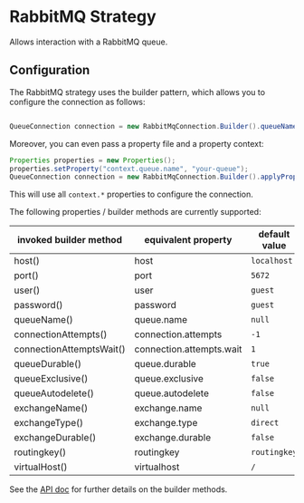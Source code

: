 # RabbitMQ Strategy

Allows interaction with a RabbitMQ queue.

## Configuration

The RabbitMQ strategy uses the builder pattern, which allows you to configure the connection as follows:
```java

QueueConnection connection = new RabbitMqConnection.Builder().queueName("your-queue").build();

```

Moreover, you can even pass a property file and a property context: 
```java
Properties properties = new Properties();
properties.setProperty("context.queue.name", "your-queue");
QueueConnection connection = new RabbitMqConnection.Builder().applyProperties(properties, "context").build();

```
This will use all `context.*` properties to configure the connection.

The following properties / builder methods are currently supported:

| invoked builder method   | equivalent property      | default value |
|--------------------------|--------------------------|---------------|
| host()                   | host                     | `localhost`   |
| port()                   | port                     | `5672`        |
| user()                   | user                     | `guest`       |
| password()               | password                 | `guest`       |
| queueName()              | queue.name               | `null`        |
| connectionAttempts()     | connection.attempts      | `-1`          |
| connectionAttemptsWait() | connection.attempts.wait | `1`           |
| queueDurable()           | queue.durable            | `true`        |
| queueExclusive()         | queue.exclusive          | `false`       |
| queueAutodelete()        | queue.autodelete         | `false`       |
| exchangeName()           | exchange.name            | `null`        |
| exchangeType()           | exchange.type            | `direct`      |
| exchangeDurable()        | exchange.durable         | `false`       |
| routingkey()             | routingkey               | `routingkey`  |
| virtualHost()            | virtualhost              | `/`  |

See the [API doc](https://www.javadoc.io/doc/com.github.libgraviton/messaging/) for further details on the builder methods.